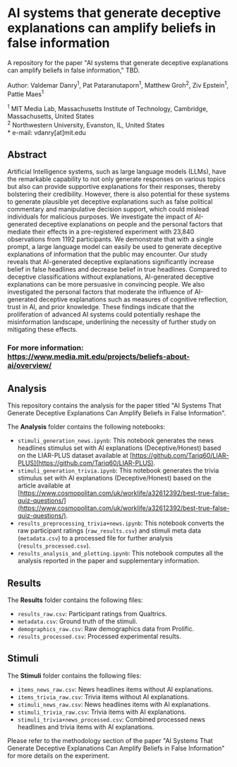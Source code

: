 # AI systems that generate deceptive explanations can amplify beliefs in false information
A repository for the paper "AI systems that generate deceptive explanations can amplify beliefs in false information," TBD. 

Author: Valdemar Danry<sup>1</sup>, Pat Pataranutaporn<sup>1</sup>, Matthew Groh<sup>2</sup>, Ziv Epstein<sup>1</sup>, Pattie Maes<sup>1</sup>

<sup>1</sup> MIT Media Lab, Massachusetts Institute of Technology, Cambridge, Massachusetts, United States   
<sup>2</sup> Northwestern University, Evanston, IL, United States     
\* e-mail: vdanry[at]mit.edu

## Abstract
Artificial Intelligence systems, such as large language models (LLMs), have the remarkable capability to not only generate responses on various topics but also can provide supportive explanations for their responses, thereby bolstering their credibility. However, there is also potential for these systems to generate plausible yet deceptive explanations such as false political commentary and manipulative decision support, which could mislead individuals for malicious purposes. We investigate the impact of AI-generated deceptive explanations on people and the personal factors that mediate their effects in a pre-registered experiment with 23,840 observations from 1192 participants. We demonstrate that with a single prompt, a large language model can easily be used to generate deceptive explanations of information that the public may encounter. Our study reveals that AI-generated deceptive explanations significantly increase belief in false headlines and decrease belief in true headlines. Compared to deceptive classifications without explanations, AI-generated deceptive explanations can be more persuasive in convincing people. We also investigated the personal factors that moderate the influence of AI-generated deceptive explanations such as measures of cognitive reflection, trust in AI, and prior knowledge. These findings indicate that the proliferation of advanced AI systems could potentially reshape the misinformation landscape, underlining the necessity of further study on mitigating these effects.

### For more information: https://www.media.mit.edu/projects/beliefs-about-ai/overview/

## Analysis
This repository contains the analysis for the paper titled "AI Systems That Generate Deceptive Explanations Can Amplify Beliefs in False Information". 

The **Analysis** folder contains the following notebooks:

- `stimuli_generation_news.ipynb`: This notebook generates the news headlines stimulus set with AI explanations (Deceptive/Honest) based on the LIAR-PLUS dataset available at [https://github.com/Tariq60/LIAR-PLUS](https://github.com/Tariq60/LIAR-PLUS).
- `stimuli_generation_trivia.ipynb`: This notebook generates the trivia stimulus set with AI explanations (Deceptive/Honest) based on the article available at [https://www.cosmopolitan.com/uk/worklife/a32612392/best-true-false-quiz-questions/](https://www.cosmopolitan.com/uk/worklife/a32612392/best-true-false-quiz-questions/).
- `results_preprocessing_trivia+news.ipynb`: This notebook converts the raw participant ratings (`raw_results.csv`) and stimuli meta data (`metadata.csv`) to a processed file for further analysis (`results_processed.csv`).
- `results_analysis_and_plotting.ipynb`: This notebook computes all the analysis reported in the paper and supplementary information.

## Results

The **Results** folder contains the following files:

- `results_raw.csv`: Participant ratings from Qualtrics.
- `metadata.csv`: Ground truth of the stimuli.
- `demographics_raw.csv`: Raw demographics data from Prolific.
- `results_processed.csv`: Processed experimental results.

## Stimuli

The **Stimuli** folder contains the following files:

- `items_news_raw.csv`: News headlines items without AI explanations.
- `items_trivia_raw.csv`: Trivia items without AI explanations.
- `stimuli_news_raw.csv`: News headlines items with AI explanations.
- `stimuli_trivia_raw.csv`: Trivia items with AI explanations.
- `stimuli_trivia+news_processed.csv`: Combined processed news headlines and trivia items with AI explanations.

Please refer to the methodology section of the paper "AI Systems That Generate Deceptive Explanations Can Amplify Beliefs in False Information" for more details on the experiment.
